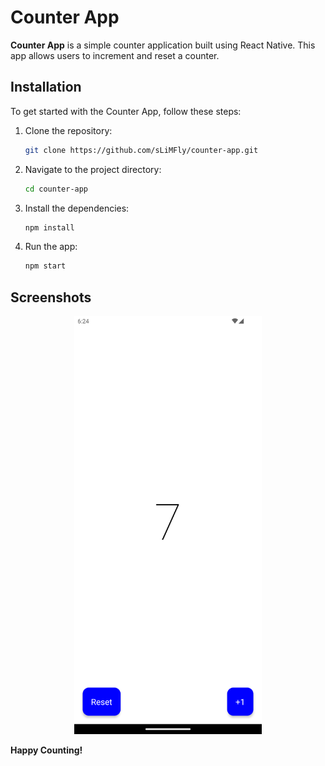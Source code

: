 # Counter App

**Counter App** is a simple counter application built using React Native. This app allows users to increment and reset a counter.

## Installation

To get started with the Counter App, follow these steps:

1. Clone the repository:
   ```bash
   git clone https://github.com/sLiMFly/counter-app.git
   ```
2. Navigate to the project directory:
   ```bash
   cd counter-app
   ```
3. Install the dependencies:
   ```bash
   npm install
   ```
4. Run the app:
   ```bash
   npm start
   ```

## Screenshots

<p align="center">
    <img src="./screenshots/counter-app.png" alt="Counter App Screenshot" width="300"/>
</p>

**Happy Counting!**
